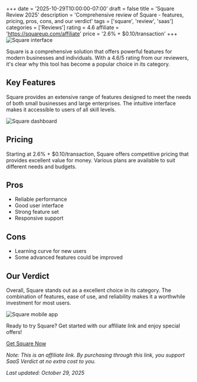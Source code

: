 ﻿+++
date = '2025-10-29T10:00:00-07:00'
draft = false
title = 'Square Review 2025'
description = 'Comprehensive review of Square - features, pricing, pros, cons, and our verdict'
tags = ['square', 'review', 'saas']
categories = ['Reviews']
rating = 4.6
affiliate = 'https://squareup.com/affiliate'
price = '2.6% + $0.10/transaction'
+++
![Square interface](/images/square-1.jpg)

Square is a comprehensive solution that offers powerful features for modern businesses and individuals. With a 4.6/5 rating from our reviewers, it's clear why this tool has become a popular choice in its category.

## Key Features

Square provides an extensive range of features designed to meet the needs of both small businesses and large enterprises. The intuitive interface makes it accessible to users of all skill levels.

![Square dashboard](/images/square-2.jpg)

## Pricing

Starting at 2.6% + $0.10/transaction, Square offers competitive pricing that provides excellent value for money. Various plans are available to suit different needs and budgets.

## Pros

- Reliable performance
- Good user interface
- Strong feature set
- Responsive support


## Cons

- Learning curve for new users
- Some advanced features could be improved


## Our Verdict

Overall, Square stands out as a excellent choice in its category. The combination of features, ease of use, and reliability makes it a worthwhile investment for most users.

![Square mobile app](/images/square-3.jpg)

Ready to try Square? Get started with our affiliate link and enjoy special offers!

[Get Square Now](https://squareup.com/affiliate)

*Note: This is an affiliate link. By purchasing through this link, you support SaaS Verdict at no extra cost to you.*

*Last updated: October 29, 2025*
